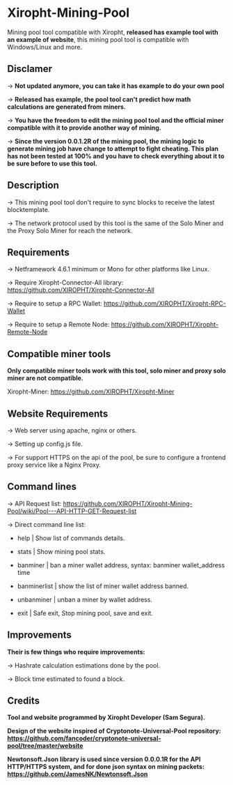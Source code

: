 # Xiropht-Mining-Pool
Mining pool tool compatible with Xiropht, **released has example tool with an example of website**, this mining pool tool is compatible with Windows/Linux and more.

<h2>Disclamer</h2>

-> **Not updated anymore, you can take it has example to do your own pool**

-> **Released has example, the pool tool can't predict how math calculations are generated from miners.**

-> **You have the freedom to edit the mining pool tool and the official miner compatible with it to provide another way of mining.**

-> **Since the version 0.0.1.2R of the mining pool, the mining logic to generate mining job have change to attempt to fight cheating. This plan has not been tested at 100% and you have to check everything about it to be sure before to use this tool.**

<h2>Description</h2>

-> This mining pool tool don't require to sync blocks to receive the latest blocktemplate.

-> The network protocol used by this tool is the same of the Solo Miner and the Proxy Solo Miner for reach the network.


<h2>Requirements</h2>

-> Netframework 4.6.1 minimum or Mono for other platforms like Linux.

-> Require Xiropht-Connector-All library: https://github.com/XIROPHT/Xiropht-Connector-All

-> Require to setup a RPC Wallet: https://github.com/XIROPHT/Xiropht-RPC-Wallet

-> Require to setup a Remote Node: https://github.com/XIROPHT/Xiropht-Remote-Node


<h2>Compatible miner tools</h2>

<b>Only compatible miner tools work with this tool, solo miner and proxy solo miner are not compatible.</b>

Xiropht-Miner: https://github.com/XIROPHT/Xiropht-Miner

<h2>Website Requirements</h2>

-> Web server using apache, nginx or others.

-> Setting up config.js file.

-> For support HTTPS on the api of the pool, be sure to configure a frontend proxy service like a Nginx Proxy.

<h2>Command lines</h2>

-> API Request list: https://github.com/XIROPHT/Xiropht-Mining-Pool/wiki/Pool---API-HTTP-GET-Request-list

-> Direct command line list:
  - help | Show list of commands details.
  
  - stats | Show mining pool stats.
  
  - banminer |  ban a miner wallet address, syntax: banminer wallet_address time

  - banminerlist | show the list of miner wallet address banned.

  - unbanminer | unban a miner by wallet address.
  
  - exit | Safe exit, Stop mining pool, save and exit.

<h2>Improvements</h2>

**Their is few things who require improvements:**

-> Hashrate calculation estimations done by the pool.

-> Block time estimated to found a block.

<h2>Credits</h2>

**Tool and website programmed by Xiropht Developer (Sam Segura).**

**Design of the website inspired of Cryptonote-Universal-Pool repository: https://github.com/fancoder/cryptonote-universal-pool/tree/master/website**

**Newtonsoft.Json library is used since version 0.0.0.1R for the API HTTP/HTTPS system, and for done json syntax on mining packets: https://github.com/JamesNK/Newtonsoft.Json**
